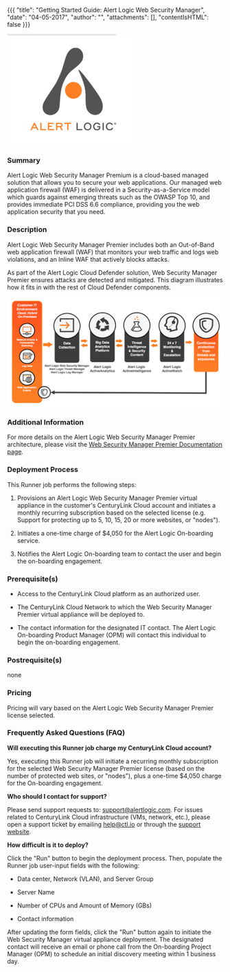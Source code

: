 {{{
"title": "Getting Started Guide: Alert Logic Web Security Manager",
"date": "04-05-2017",
"author": "",
"attachments": [],
"contentIsHTML": false
}}}

![Alert Logic-logo](../../images/Marketplace/Alert-Logic-logo.png)

### Summary

Alert Logic Web Security Manager Premium is a cloud-based managed solution that allows you to secure your web applications. Our managed web application firewall (WAF) is delivered in a Security-as-a-Service model which guards against emerging threats such as the OWASP Top 10, and provides immediate PCI DSS 6.6 compliance, providing you the web application security that you need.

### Description

Alert Logic Web Security Manager Premier includes both an Out-of-Band web application firewall (WAF) that monitors your web traffic and logs web violations, and an Inline WAF that actively blocks attacks.

As part of the Alert Logic Cloud Defender solution, Web Security Manager Premier ensures attacks are detected and mitigated. This diagram illustrates how it fits in with the rest of Cloud Defender components.

![alertlogic-diagram](../../images/Marketplace/alertlogic-cloud-defender-solution.png)


### Additional Information

For more details on the Alert Logic Web Security Manager Premier architecture, please visit the [Web Security Manager Premier Documentation page](https://docs.alertlogic.com/userGuides/web-security-manager-premier.htm#wsmp).

### Deployment Process
This Runner job performs the following steps:

1. Provisions an Alert Logic Web Security Manager Premier virtual appliance in the customer's CenturyLink Cloud account and initiates a monthly recurring subscription based on the selected license (e.g. Support for protecting up to 5, 10, 15, 20 or more websites, or "nodes").

2. Initiates a one-time charge of $4,050 for the Alert Logic On-boarding service.

3. Notifies the Alert Logic On-boarding team to contact the user and begin the on-boarding engagement.

### Prerequisite(s)

* Access to the CenturyLink Cloud platform as an authorized user.

* The CenturyLink Cloud Network to which the Web Security Manager Premier virtual appliance will be deployed to.

* The contact information for the designated IT contact. The Alert Logic On-boarding Product Manager (OPM) will contact this individual to begin the on-boarding engagement.

### Postrequisite(s)

none

### Pricing

Pricing will vary based on the Alert Logic Web Security Manager Premier license selected.

### Frequently Asked Questions (FAQ)

**Will executing this Runner job charge my CenturyLink Cloud account?**

Yes, executing this Runner job will initiate a recurring monthly subscription for the selected Web Security Manager Premier license (based on the number of protected web sites, or "nodes"), plus a one-time $4,050 charge for the On-boarding engagement.

**Who should I contact for support?**

Please send support requests to: support@alertlogic.com.
For issues related to CenturyLink Cloud infrastructure (VMs, network, etc.), please open a support ticket by emailing [help@ctl.io](mailto:help@ctl.io) or through the [support website](https://support.ctl.io/access/unauthenticated?return_to=https%3A%2F%2Ft3n.zendesk.com%2Ftickets%2Fnew).

**How difficult is it to deploy?**

Click the "Run" button to begin the deployment process. Then, populate the Runner job user-input fields with the following:

* Data center, Network (VLAN), and Server Group

* Server Name

* Number of CPUs and Amount of Memory (GBs)

* Contact information

After updating the form fields, click the "Run" button again to initiate the Web Security Manager virtual appliance deployment. The designated contact will receive an email or phone call from the On-boarding Project Manager (OPM) to schedule an initial discovery meeting within 1 business day.
